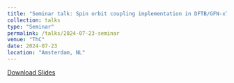 ```yaml
---
title: "Seminar talk: Spin orbit coupling implementation in DFTB/GFN-xTB"
collection: talks
type: "Seminar"
permalink: /talks/2024-07-23-seminar
venue: "ThC"
date: 2024-07-23
location: "Amsterdam, NL"
---
```


[Download Slides](http://i-wli.github.io/files/slides_ams.pdf)



